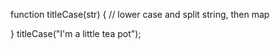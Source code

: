function titleCase(str) {
// lower case and split string, then map


}
titleCase("I'm a little tea pot");

